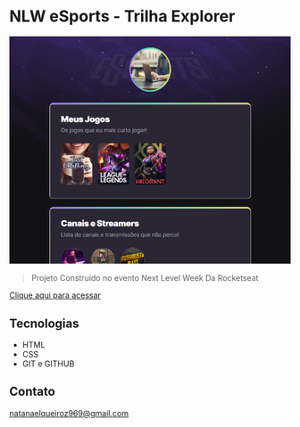 # NLW eSports - Trilha Explorer
![preview1](preview1.png)

> Projeto Construido no evento Next Level Week Da Rocketseat

[Clique aqui para acessar](https://natandavinci.github.io/nlw/)

## Tecnologias

- HTML
- CSS
- GIT e GITHUB

## Contato
 natanaelqueiroz969@gmail.com

